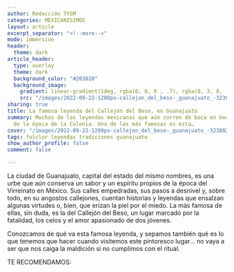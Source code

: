 ```yaml
---
author: Redacción TYSM
categories: MEXICANISIMOS
layout: article
excerpt_separator: "<!--more-->"
mode: immersive
header:
  theme: dark
article_header:
  type: overlay
  theme: dark
  background_color: "#203028"
  background_image:
    gradient: linear-gradient(1deg, rgba(0, 0, 0 , .7), rgba(8, 3, 8, .9))
    src: "/images/2022-09-22-1280px-callejon_del_beso-_guanajuato_-32380256143.jpeg"
sharing: true
title: La famosa leyenda del Callejón del Beso, en Guanajuato
summary: Muchas de las leyendas mexicanas que aún corren de boca en boca provienen
  de la época de la Colonia. Una de las más famosas es esta…
cover: "/images/2022-09-22-1280px-callejon_del_beso-_guanajuato_-32380256143.jpeg"
tags: folclor leyendas tradiciones guanajuato
show_author_profile: false
comment: false

---
```

La ciudad de Guanajuato, capital del estado del mismo nombres, es una urbe que aún conserva un sabor y un espíritu propios de la época del Virreinato en México. Sus calles empedradas, sus pasos a desnivel y, sobre todo, en su angostos callejones, cuentan historias y leyendas que ensalzan algunas virtudes o, bien, que erizan la piel por el miedo. La más famosa de ellas, sin duda, es la del Callejón del Beso, un lugar marcado por la fatalidad, los celos y el amor apasionado de dos jóvenes.

Conozcamos de qué va esta famosa leyenda, y sepamos también qué es lo que tenemos que hacer cuando visitemos este pintoresco lugar… no vaya a ser que nos caiga la maldición si no cumplimos con el ritual.

TE RECOMENDAMOS: